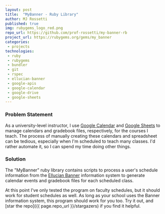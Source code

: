 ```yaml
---
layout: post
title:  "MyBanner - Ruby Library"
author: MJ Rossetti
published: true
img: rubygems_logo_red.png
repo_url: https://github.com/prof-rossetti/my-banner-rb
project_url: https://rubygems.org/gems/my_banner
categories:
 - projects
technologies:
 - ruby
 - rubygems
 - bundler
 - git
 - rspec
 - ellucian-banner
 - google-apis
 - google-calendar
 - google-drive
 - google-sheets
---
```


### Problem Statement

As a university-level instructor, I use [Google Calendar](https://calendar.google.com) and [Google Sheets](https://docs.google.com/spreadsheets) to manage calendars and gradebook files, respectively, for the courses I teach. The process of manually creating these calendars and spreadsheet can be tedious, especially when I'm scheduled to teach many classes. I'd rather automate it, so I can spend my time doing other things.


### Solution

The "MyBanner" ruby library contains scripts to process a user's schedule information from the [Ellucian Banner](https://www.ellucian.com/solutions/ellucian-banner) information system to generate calendar events and gradebook files for each scheduled class.

At this point I've only tested the program on faculty schedules, but it should work for student schedules as well. As long as your school uses the Banner information system, this program should work for you too. Try it out, and [star the repo]({{ page.repo_url }}/stargazers) if you find it helpful.
